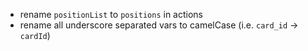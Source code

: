 * rename `positionList` to `positions` in actions
* rename all underscore separated vars to camelCase (i.e. `card_id` -> `cardId`)
